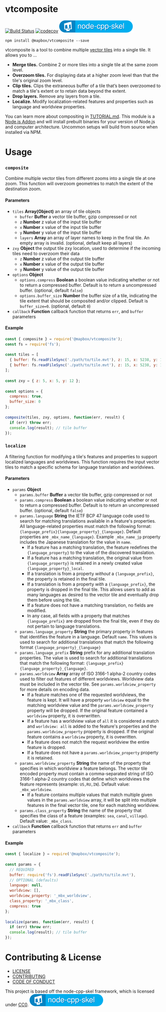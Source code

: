 # vtcomposite

[![Build Status](https://travis-ci.com/mapbox/vtcomposite.svg?branch=master)](https://travis-ci.com/mapbox/vtcomposite)
[![codecov](https://codecov.io/gh/mapbox/vtcomposite/branch/master/graph/badge.svg)](https://codecov.io/gh/mapbox/vtcomposite)
[![node-cpp-skel](https://raw.githubusercontent.com/mapbox/cpp/master/assets/node-cpp-skel-badge_blue.svg)](https://github.com/mapbox/node-cpp-skel)


```shell
npm install @mapbox/vtcomposite --save
```

vtcomposite is a tool to combine multiple [vector tiles](https://github.com/mapbox/vector-tile-spec) into a single tile. It allows you to ...

- **Merge tiles.** Combine 2 or more tiles into a single tile at the same zoom level.
- **Overzoom tiles.** For displaying data at a higher zoom level than that the tile's original zoom level.
- **Clip tiles.** Clips the extraneous buffer of a tile that’s been overzoomed to match a tile's extent or to retain data beyond the extent.
- **Drop layers.** Remove any layers from a tile.
- **Localize.** Modify localization-related features and properties such as language and worldview properties.

You can learn more about compositing in [TUTORIAL.md](/TUTORIAL.md). This module is a [Node.js Addon](https://nodejs.org/api/addons.html) and will install prebuilt binaries for your version of Node.js and computer architecture. Uncommon setups will build from source when installed via NPM.

# Usage

### `composite`

Combine multiple vector tiles from different zooms into a single tile at one zoom. This function will overzoom geometries to match the extent of the destination zoom.

#### Parameters

- `tiles` **Array(Object)** an array of tile objects
    - `buffer` **Buffer** a vector tile buffer, gzip compressed or not
    - `z` **Number** z value of the input tile buffer
    - `x` **Number** x value of the input tile buffer
    - `y` **Number** y value of the input tile buffer
    - `layers` **Array** an array of layer names to keep in the final tile. An empty array is invalid. (optional, default keep all layers)
- `zxy` **Object** the output tile zxy location, used to determine if the incoming tiles need to overzoom their data
    - `z` **Number** z value of the output tile buffer
    - `x` **Number** x value of the output tile buffer
    - `y` **Number** y value of the output tile buffer
- `options` **Object**
  - `options.compress` **Boolean** a boolean value indicating whether or not to return a compressed buffer. Default is to return a uncompressed buffer. (optional, default `false`)
  - `options.buffer_size` **Number** the buffer size of a tile, indicating the tile extent that should be composited and/or clipped. Default is `buffer_size=0`. (optional, default `0`)
- `callback` **Function** callback function that returns `err`, and `buffer` parameters

#### Example

```js
const { composite } = require('@mapbox/vtcomposite');
const fs = require('fs');

const tiles = [
  { buffer: fs.readFileSync('./path/to/tile.mvt'), z: 15, x: 5238, y: 12666 },
  { buffer: fs.readFileSync('./path/to/tile.mvt'), z: 15, x: 5238, y: 12666, layers: ['building'] }
];

const zxy = { z: 5, x: 5, y: 12 };

const options = {
  compress: true,
  buffer_size: 0
};

composite(tiles, zxy, options, function(err, result) {
  if (err) throw err;
  console.log(result); // tile buffer
});
```

### `localize`

A filtering function for modifying a tile's features and properties to support localized languages and worldviews. This function requires the input vector tiles to match a specific schema for language translation and worldviews.

#### Parameters

- `params` **Object**
  - `params.buffer` **Buffer** a vector tile buffer, gzip compressed or not
  - `params.compress` **Boolean** a boolean value indicating whether or not to return a compressed buffer. Default is to return an uncompressed buffer. (optional, default `false`)
  - `params.language` **String** the IETF BCP 47 language code used to search for matching translations available in a feature's properties. All language-related properties must match the following format: `{language_prefix}{language_property}_{language}`. Default properties are `_mbx_name_{language}`. Example `_mbx_name_jp` property includes the Japanese translation for the value in `name`.
    - If a feature has a matching translation, the feature redefines the `{language_property}` to the value of the discovered translation.
    - If a feature has a matching translation, the original value from `{language_property}` is retained in a newly created value `{language_property}_local`.
    - If a translation is from a property _without_ a `{language_prefix}`, the property is retained in the final tile.
    - If a translation is from a property _with_ a `{language_prefix}`, the property is dropped in the final tile. This allows users to add as many languages as desired to the vector tile and eventually drop them before using the tile.
    - If a feature does not have a matching translation, no fields are modified.
    - In any case, all fields with a property that matches `{language_prefix}` are dropped from the final tile, even if they do not pertain to language translations.
  - `params.language_property` **String** the primary property in features that identifies the feature in a language. Default `name`. This values is used to search for additional translations that match the following format `{language_property}_{language}`
  - `params.language_prefix` **String** prefix for any additional translation properties. The value is used to search for additional translations that match the following format: `{language_prefix}{language_property}_{language}`.
  - `params.worldview` **Array<String>** array of ISO 3166-1 alpha-2 country codes used to filter out features of different worldviews. Worldview data must be included in the vector tile. See `params.worldview_property` for more details on encoding data.
    - If a feature matches one of the requested worldviews, the feature is kept. It will have a property `worldview` equal to the matching worldview value and the `params.worldview_property` property will be dropped. If the original feature contained a `worldview` property, it is overwritten.
    - If a feature has a worldview value of `all` it is considered a match and `worldview: all` is added to the feature's properties and the `params.worldview_property` property is dropped. If the original feature contains a `worldview` property, it is ovewritten.
    - If a feature does not match the request worldview the entire feature is dropped.
    - If a feature does not have a `params.worldview_property` property it is retained.
  - `params.worldview_property` **String** the name of the property that specifies in which worldview a feature belongs. The vector tile encoded property must contain a comma-separated string of ISO 3166-1 alpha-2 country codes that define which worldviews the feature represents (example: `US,RU,IN`). Default value: `_mbx_worldview`.
    - If a feature contains multiple values that match multiple given values in the `params.worldview` array, it will be split into multiple features in the final vector tile, one for each matching worldview.
  - `params.class_property` **String** the name of the property that specifies the class of a feature (examples: `sea`, `canal`, `village`). Default value: `_mbx_class`.
- `callback` **Function** callback function that returns `err` and `buffer` parameters

#### Example

```js
const { localize } = require('@mapbox/vtcomposite');

const params = {
  // REQUIRED
  buffer: require('fs').readFileSync('./path/to/tile.mvt'),
  // OPTIONAL (defaults)
  language: null,
  worldview: [],
  worldview_property: '_mbx_worldview',
  class_property: '_mbx_class',
  compress: true
};

localize(params, function(err, result) {
  if (err) throw err;
  console.log(result); // tile buffer
});
```

# Contributing & License

- [LICENSE](https://github.com/mapbox/vtcomposite/blob/master/LICENSE.md)
- [CONTRIBUTING](https://github.com/mapbox/vtcomposite/blob/master/CONTRIBUTING.md)
- [CODE OF CONDUCT](https://github.com/mapbox/vtcomposite/blob/master/CODE_OF_CONDUCT.md)

This project is based off the node-cpp-skel framework, which is licensed under [CC0](https://creativecommons.org/share-your-work/public-domain/cc0/). [![node-cpp-skel](https://raw.githubusercontent.com/mapbox/cpp/master/assets/node-cpp-skel-badge_blue.svg)](https://github.com/mapbox/node-cpp-skel)
